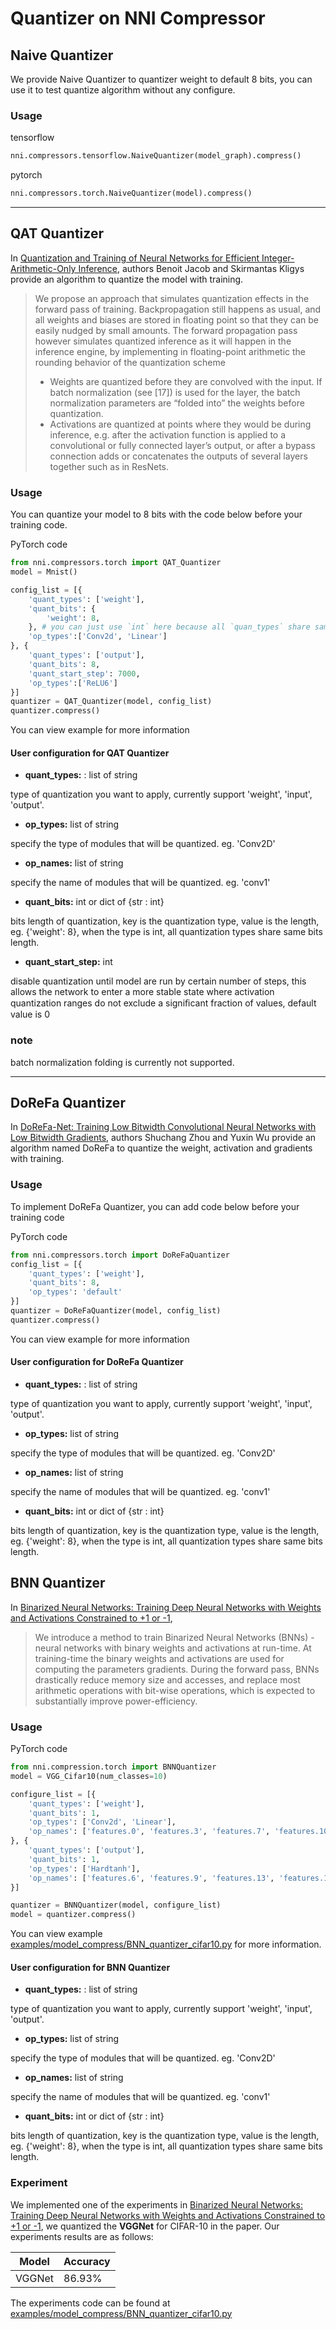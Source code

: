 Quantizer on NNI Compressor
===
## Naive Quantizer

We provide Naive Quantizer to quantizer weight to default 8 bits, you can use it to test quantize algorithm without any configure.

### Usage
tensorflow
```python
nni.compressors.tensorflow.NaiveQuantizer(model_graph).compress()
```
pytorch
```python
nni.compressors.torch.NaiveQuantizer(model).compress()
```

***

## QAT Quantizer
In [Quantization and Training of Neural Networks for Efficient Integer-Arithmetic-Only Inference](http://openaccess.thecvf.com/content_cvpr_2018/papers/Jacob_Quantization_and_Training_CVPR_2018_paper.pdf), authors Benoit Jacob and Skirmantas Kligys provide an algorithm to quantize the model with training.

>We propose an approach that simulates quantization effects in the forward pass of training. Backpropagation still happens as usual, and all weights and biases are stored in floating point so that they can be easily nudged by small amounts. The forward propagation pass however simulates quantized inference as it will happen in the inference engine, by implementing in floating-point arithmetic the rounding behavior of the quantization scheme
>* Weights are quantized before they are convolved with the input. If batch normalization (see [17]) is used for the layer, the batch normalization parameters are “folded into” the weights before quantization.
>* Activations are quantized at points where they would be during inference, e.g. after the activation function is applied to a convolutional or fully connected layer’s output, or after a bypass connection adds or concatenates the outputs of several layers together such as in ResNets.


### Usage
You can quantize your model to 8 bits with the code below before your training code.

PyTorch code
```python
from nni.compressors.torch import QAT_Quantizer
model = Mnist()

config_list = [{
    'quant_types': ['weight'],
    'quant_bits': {
        'weight': 8,
    }, # you can just use `int` here because all `quan_types` share same bits length, see config for `ReLu6` below.
    'op_types':['Conv2d', 'Linear']
}, {
    'quant_types': ['output'],
    'quant_bits': 8,
    'quant_start_step': 7000,
    'op_types':['ReLU6']
}]
quantizer = QAT_Quantizer(model, config_list)
quantizer.compress()
```

You can view example for more information

#### User configuration for QAT Quantizer
* **quant_types:** : list of string

type of quantization you want to apply, currently support 'weight', 'input', 'output'.

* **op_types:** list of string

specify the type of modules that will be quantized. eg. 'Conv2D'

* **op_names:** list of string

specify the name of modules that will be quantized. eg. 'conv1'

* **quant_bits:** int or dict of {str : int}

bits length of quantization, key is the quantization type, value is the length, eg. {'weight': 8},
when the type is int, all quantization types share same bits length.

* **quant_start_step:** int

disable quantization until model are run by certain number of steps, this allows the network to enter a more stable
state where activation quantization ranges do not exclude a signiﬁcant fraction of values, default value is 0

### note
batch normalization folding is currently not supported.
***

## DoReFa Quantizer
In [DoReFa-Net: Training Low Bitwidth Convolutional Neural Networks with Low Bitwidth Gradients](https://arxiv.org/abs/1606.06160), authors Shuchang Zhou and Yuxin Wu provide an algorithm named DoReFa to quantize the weight, activation and gradients with training.

### Usage
To implement DoReFa Quantizer, you can add code below before your training code

PyTorch code
```python
from nni.compressors.torch import DoReFaQuantizer
config_list = [{ 
    'quant_types': ['weight'],
    'quant_bits': 8, 
    'op_types': 'default' 
}]
quantizer = DoReFaQuantizer(model, config_list)
quantizer.compress()
```

You can view example for more information

#### User configuration for DoReFa Quantizer
* **quant_types:** : list of string

type of quantization you want to apply, currently support 'weight', 'input', 'output'.

* **op_types:** list of string

specify the type of modules that will be quantized. eg. 'Conv2D'

* **op_names:** list of string

specify the name of modules that will be quantized. eg. 'conv1'

* **quant_bits:** int or dict of {str : int}

bits length of quantization, key is the quantization type, value is the length, eg. {'weight': 8},
when the type is int, all quantization types share same bits length.


## BNN Quantizer
In [Binarized Neural Networks: Training Deep Neural Networks with Weights and Activations Constrained to +1 or -1](https://arxiv.org/abs/1602.02830), 

>We introduce a method to train Binarized Neural Networks (BNNs) - neural networks with binary weights and activations at run-time. At training-time the binary weights and activations are used for computing the parameters gradients. During the forward pass, BNNs drastically reduce memory size and accesses, and replace most arithmetic operations with bit-wise operations, which is expected to substantially improve power-efficiency.


### Usage

PyTorch code
```python
from nni.compression.torch import BNNQuantizer
model = VGG_Cifar10(num_classes=10)

configure_list = [{
    'quant_types': ['weight'],
    'quant_bits': 1,
    'op_types': ['Conv2d', 'Linear'],
    'op_names': ['features.0', 'features.3', 'features.7', 'features.10', 'features.14', 'features.17', 'classifier.0', 'classifier.3']
}, {
    'quant_types': ['output'],
    'quant_bits': 1,
    'op_types': ['Hardtanh'],
    'op_names': ['features.6', 'features.9', 'features.13', 'features.16', 'features.20', 'classifier.2', 'classifier.5']
}]

quantizer = BNNQuantizer(model, configure_list)
model = quantizer.compress()
```

You can view example [examples/model_compress/BNN_quantizer_cifar10.py]( https://github.com/microsoft/nni/tree/master/examples/model_compress/BNN_quantizer_cifar10.py) for more information.

#### User configuration for BNN Quantizer
* **quant_types:** : list of string

type of quantization you want to apply, currently support 'weight', 'input', 'output'.

* **op_types:** list of string

specify the type of modules that will be quantized. eg. 'Conv2D'

* **op_names:** list of string

specify the name of modules that will be quantized. eg. 'conv1'

* **quant_bits:** int or dict of {str : int}

bits length of quantization, key is the quantization type, value is the length, eg. {'weight': 8},
when the type is int, all quantization types share same bits length.

### Experiment
We implemented one of the experiments in [Binarized Neural Networks: Training Deep Neural Networks with Weights and Activations Constrained to +1 or -1](https://arxiv.org/abs/1602.02830), we quantized the **VGGNet** for CIFAR-10 in the paper. Our experiments results are as follows:

| Model         | Accuracy  | 
| ------------- | --------- | 
| VGGNet        | 86.93%    |


The experiments code can be found at [examples/model_compress/BNN_quantizer_cifar10.py]( https://github.com/microsoft/nni/tree/master/examples/model_compress/BNN_quantizer_cifar10.py) 